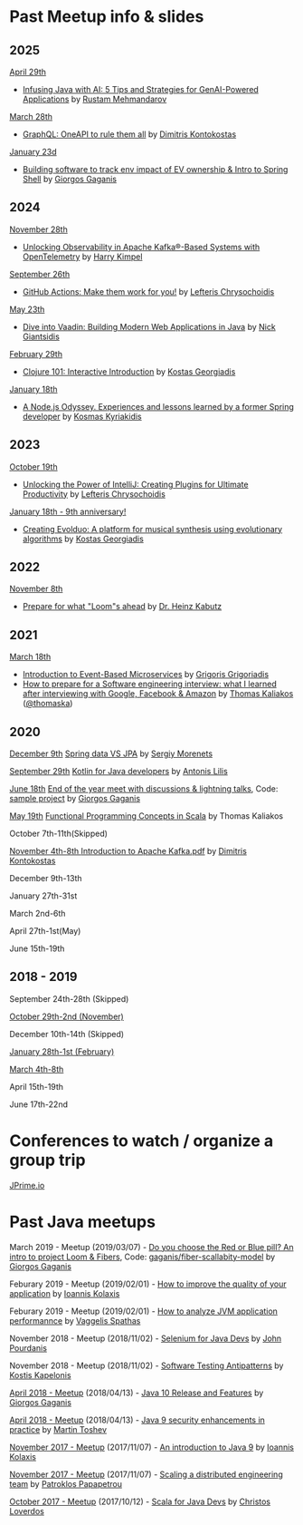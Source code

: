 # Past Meetup info & slides

## 2025

[April 29th](https://www.meetup.com/thessaloniki-not-only-java/events/307287105/)
* [Infusing Java with AI: 5 Tips and Strategies for GenAI-Powered Applications](2025/03_java_ai) by [Rustam Mehmandarov](https://mehmandarov.com/)

[March 28th](https://www.meetup.com/thessaloniki-not-only-java/events/306785382/)
 * [GraphQL: OneAPI to rule them all](2025/02_graphql) by [Dimitris Kontokostas](https://www.linkedin.com/in/jimkont/)
 
[January 23d](https://www.meetup.com/thessaloniki-not-only-java/events/305560741/)
 * [Building software to track env impact of EV ownership & Intro to Spring Shell](2025/01_ev_software) by [Giorgos Gaganis](https://www.linkedin.com/in/giorgos-gaganis/)

## 2024

[November 28th](https://www.meetup.com/thessaloniki-not-only-java/events/304361976/)
 * [Unlocking Observability in Apache Kafka®-Based Systems with OpenTelemetry](2024/05_Observability_OpenTelemetry) by [Harry Kimpel](https://www.linkedin.com/in/harrykimpel/)

[September 26th](https://www.meetup.com/thessaloniki-not-only-java/events/303298047/)
 * [GitHub Actions: Make them work for you!](2024/04_GitHub_Actions) by [Lefteris Chrysochoidis](https://www.linkedin.com/in/lefterisxris/)

[May 23th](https://www.meetup.com/thessaloniki-not-only-java/events/301032033/)
 * [Dive into Vaadin: Building Modern Web Applications in Java](2024/03_Vaadin) by [Nick Giantsidis](https://www.linkedin.com/in/nickgiant/)

[February 29th](https://www.meetup.com/thessaloniki-not-only-java/events/299198529/)
 * [Clojure 101: Interactive Introduction](2024/02_Clojure) by [Kostas Georgiadis](https://www.linkedin.com/in/kongeor/)

[January 18th](https://www.meetup.com/thessaloniki-not-only-java/events/298420994/)
 * [A Node.js Odyssey. Experiences and lessons learned by a former Spring developer](2024/01_Node) by [Kosmas Kyriakidis](https://www.linkedin.com/in/kosmas-kyriakidis-70a29082/)


## 2023
[October 19th](https://www.meetup.com/thessaloniki-not-only-java/events/296578212/)
 * [Unlocking the Power of IntelliJ: Creating Plugins for Ultimate Productivity](2023/intelliJ-plugin-development.pdf) by [Lefteris Chrysochoidis](https://www.linkedin.com/in/lefterisxris/)

[January 18th - 9th anniversary!](https://www.meetup.com/thessaloniki-not-only-java/events/290282680/)
 * [Creating Evolduo: A platform for musical synthesis using evolutionary algorithms](2023/evolduo-demo.pdf) by [Kostas Georgiadis](kongeor@gmail.com)


## 2022
[November 8th](https://www.meetup.com/thessaloniki-not-only-java/events/289292568/)
 * [Prepare for what "Loom"s ahead](2022/2022_JUG_in_Thessalonki_Greece_-_Prepare_for_what__Loom_s_ahead_by_Heinz_Kabutz.pdf) by [Dr. Heinz Kabutz](https://www.javaspecialists.eu)

## 2021
[March 18th](https://www.meetup.com/Thessaloniki-Not-Only-Java/events/276774142/)
 * [Introduction to Event-Based Microservices](2021/designingmicroservices-2021-210318190637.pdf) by [Grigoris Grigoriadis](https://www.linkedin.com/in/grigorisgrigoriadis/)
 * [How to prepare for a Software engineering interview: what I learned after interviewing with Google, Facebook & Amazon](2021/How%20to%20prepare%20for%20a%20Software%20engineering%20interview.pdf) by [Thomas Kaliakos](https://www.linkedin.com/in/thomas-kaliakos-07499667/) ([@thomaska](https://github.com/thomaska))


## 2020
[December 9th](https://www.meetup.com/Thessaloniki-Not-Only-Java/events/274907994/) [Spring data VS JPA](2020/Spring.Data.VS.JPA.pdf) by [Sergiy Morenets](https://it-simulator.com/#/)

[September 29th](https://www.meetup.com/Thessaloniki-Not-Only-Java/events/273318322/) [Kotlin for Java developers](2020/Kotlin-ThessalonikiJava2020.pdf) by [Antonis Lilis](https://antonis.me/)

[June 18th](https://www.meetup.com/Thessaloniki-Not-Only-Java/events/271121029/) [End of the year meet with discussions & lightning talks](2020/JUnit_5.6_Features_and_Insights.pdf), Code: [sample project](2020/junit5-samples.tar.bz2) by [Giorgos Gaganis](https://giorgosgaganis.com) 

[May 19th](https://www.meetup.com/Thessaloniki-Not-Only-Java/events/270358412/) [Functional Programming Concepts in Scala](https://github.com/thomaska/fp-concepts-in-scala) by Thomas Kaliakos

October 7th-11th(Skipped)

[November
4th-8th ](https://www.meetup.com/Thessaloniki-Not-Only-Java/events/266053022/) [ Introduction to Apache Kafka.pdf](2019/files/Introduction_to_Apache_Kafka.pdf) by [Dimitris Kontokostas](http://kontokostas.com/)

December 9th-13th

January 27th-31st

March 2nd-6th

April 27th-1st(May)

June 15th-19th

## 2018 - 2019
September 24th-28th (Skipped)

[October 29th-2nd (November)](https://www.meetup.com/Thessaloniki-Java-Meetup-Group/events/255604553/)

December 10th-14th (Skipped)

[January 28th-1st (February)](https://www.meetup.com/Thessaloniki-Java-Meetup-Group/events/258036946/)

[March 4th-8th](https://www.meetup.com/Thessaloniki-Not-Only-Java/events/259192590/)

April 15th-19th

June 17th-22nd

# Conferences to watch / organize a group trip
[JPrime.io](http://jprime.io)


# Past Java meetups
March 2019 - Meetup (2019/03/07) - [Do you choose the Red or Blue pill? An intro to project Loom & Fibers](https://docs.google.com/presentation/d/1mliau_KeIAwatYAc24joWeN_3bhmGRbZPwfHY0-Csio/edit?usp=sharing), Code: [gaganis/fiber-scallabity-model](https://github.com/gaganis/fiber-scallabity-model) by [Giorgos Gaganis](https://giorgosgaganis.com) 

Feburary 2019 - Meetup (2019/02/01) - [How to improve the quality of your application](2019/files/Improve_Application_Quality.pdf) by [Ioannis Kolaxis](https://www.linkedin.com/in/ioannis-kolaxis/)

Feburary 2019 - Meetup (2019/02/01) - [How to analyze JVM application performannce](2019/files/JVM_performance.pdf) by [Vaggelis Spathas](https://www.linkedin.com/in/vaggelis-spathas-2380ab29/)

November 2018 - Meetup (2018/11/02) - [Selenium for Java Devs](2018/files/Selenium_for_Java_Developers.pdf) by [John Pourdanis](https://www.linkedin.com/in/jpourdanis/)

November 2018 - Meetup (2018/11/02) - [Software Testing Antipatterns](2018/files/Software_testing_anti-patterns.pdf) by [Kostis Kapelonis](https://www.linkedin.com/in/kkapelon/)

[April 2018 - Meetup](https://www.meetup.com/Thessaloniki-Java-Meetup-Group/events/249024414/) (2018/04/13) - [Java 10 Release and Features](https://docs.google.com/presentation/d/1EiEGnvHWz79fcS_JcyXAJnTMszALYXclyf4EvAvzwjQ/edit?usp=sharing) by [Giorgos Gaganis](https://giorgosgaganis.com)

[April 2018 - Meetup](https://www.meetup.com/Thessaloniki-Java-Meetup-Group/events/249024414/) (2018/04/13) - [Java 9 security enhancements in practice](2018/files/Java_9_security_enhancements_in_practice.pdf) by [Martin Toshev](http://martin-toshev.com)

[November 2017 - Meetup](https://www.meetup.com/Thessaloniki-Java-Meetup-Group/events/244412454) (2017/11/07) - [An introduction to Java 9](2017/files/JavaMeetupThessaloniki_Kolaxis_Ioannis_Java9.pdf) by [Ioannis Kolaxis](https://www.linkedin.com/in/ioannis-kolaxis)

[November 2017 - Meetup](https://www.meetup.com/Thessaloniki-Java-Meetup-Group/events/244412454) (2017/11/07) - [Scaling a distributed engineering team](2017/files/Scaling_a_distributed_engineering_team.pdf) by [Patroklos Papapetrou](https://github.com/ppapapetrou76)

[October 2017 - Meetup](https://www.meetup.com/preview/Thessaloniki-Java-Meetup-Group/events/243845654) (2017/10/12) - [Scala for Java Devs](2017/files/20171012-jvm-thessaloniki.pdf) by [Christos Loverdos](https://github.com/loverdos)

